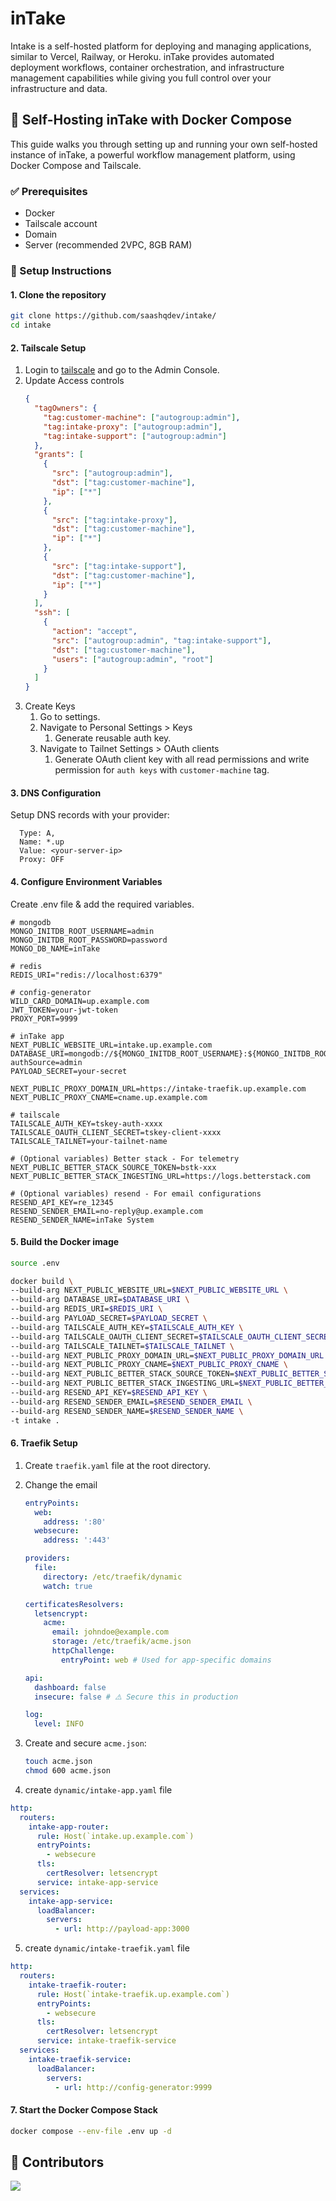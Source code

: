 # inTake

Intake is a self-hosted platform for deploying and managing applications,
similar to Vercel, Railway, or Heroku. inTake provides automated deployment
workflows, container orchestration, and infrastructure management capabilities
while giving you full control over your infrastructure and data.

## 🚀 Self-Hosting inTake with Docker Compose

This guide walks you through setting up and running your own self-hosted
instance of inTake, a powerful workflow management platform, using Docker
Compose and Tailscale.

### ✅ Prerequisites

- Docker
- Tailscale account
- Domain
- Server (recommended 2VPC, 8GB RAM)

### 🧭 Setup Instructions

#### 1. Clone the repository

```bash
git clone https://github.com/saashqdev/intake/
cd intake
```

#### 2. Tailscale Setup

1. Login to [tailscale](https://tailscale.com) and go to the Admin Console.
2. Update Access controls
   ```json
   {
     "tagOwners": {
       "tag:customer-machine": ["autogroup:admin"],
       "tag:intake-proxy": ["autogroup:admin"],
       "tag:intake-support": ["autogroup:admin"]
     },
     "grants": [
       {
         "src": ["autogroup:admin"],
         "dst": ["tag:customer-machine"],
         "ip": ["*"]
       },
       {
         "src": ["tag:intake-proxy"],
         "dst": ["tag:customer-machine"],
         "ip": ["*"]
       },
       {
         "src": ["tag:intake-support"],
         "dst": ["tag:customer-machine"],
         "ip": ["*"]
       }
     ],
     "ssh": [
       {
         "action": "accept",
         "src": ["autogroup:admin", "tag:intake-support"],
         "dst": ["tag:customer-machine"],
         "users": ["autogroup:admin", "root"]
       }
     ]
   }
   ```
3. Create Keys
   1. Go to settings.
   2. Navigate to Personal Settings > Keys
      1. Generate reusable auth key.
   3. Navigate to Tailnet Settings > OAuth clients
      1. Generate OAuth client key with all read permissions and write
         permission for `auth keys` with `customer-machine` tag.

#### 3. DNS Configuration

Setup DNS records with your provider:

```
  Type: A,
  Name: *.up
  Value: <your-server-ip>
  Proxy: OFF
```

#### 4. Configure Environment Variables

Create .env file & add the required variables.

```
# mongodb
MONGO_INITDB_ROOT_USERNAME=admin
MONGO_INITDB_ROOT_PASSWORD=password
MONGO_DB_NAME=inTake

# redis
REDIS_URI="redis://localhost:6379"

# config-generator
WILD_CARD_DOMAIN=up.example.com
JWT_TOKEN=your-jwt-token
PROXY_PORT=9999

# inTake app
NEXT_PUBLIC_WEBSITE_URL=intake.up.example.com
DATABASE_URI=mongodb://${MONGO_INITDB_ROOT_USERNAME}:${MONGO_INITDB_ROOT_PASSWORD}@mongodb:27017/${MONGO_DB_NAME}?authSource=admin
PAYLOAD_SECRET=your-secret

NEXT_PUBLIC_PROXY_DOMAIN_URL=https://intake-traefik.up.example.com
NEXT_PUBLIC_PROXY_CNAME=cname.up.example.com

# tailscale
TAILSCALE_AUTH_KEY=tskey-auth-xxxx
TAILSCALE_OAUTH_CLIENT_SECRET=tskey-client-xxxx
TAILSCALE_TAILNET=your-tailnet-name

# (Optional variables) Better stack - For telemetry
NEXT_PUBLIC_BETTER_STACK_SOURCE_TOKEN=bstk-xxx
NEXT_PUBLIC_BETTER_STACK_INGESTING_URL=https://logs.betterstack.com

# (Optional variables) resend - For email configurations
RESEND_API_KEY=re_12345
RESEND_SENDER_EMAIL=no-reply@up.example.com
RESEND_SENDER_NAME=inTake System
```

#### 5. Build the Docker image

```bash
source .env

docker build \
--build-arg NEXT_PUBLIC_WEBSITE_URL=$NEXT_PUBLIC_WEBSITE_URL \
--build-arg DATABASE_URI=$DATABASE_URI \
--build-arg REDIS_URI=$REDIS_URI \
--build-arg PAYLOAD_SECRET=$PAYLOAD_SECRET \
--build-arg TAILSCALE_AUTH_KEY=$TAILSCALE_AUTH_KEY \
--build-arg TAILSCALE_OAUTH_CLIENT_SECRET=$TAILSCALE_OAUTH_CLIENT_SECRET \
--build-arg TAILSCALE_TAILNET=$TAILSCALE_TAILNET \
--build-arg NEXT_PUBLIC_PROXY_DOMAIN_URL=$NEXT_PUBLIC_PROXY_DOMAIN_URL \
--build-arg NEXT_PUBLIC_PROXY_CNAME=$NEXT_PUBLIC_PROXY_CNAME \
--build-arg NEXT_PUBLIC_BETTER_STACK_SOURCE_TOKEN=$NEXT_PUBLIC_BETTER_STACK_SOURCE_TOKEN \
--build-arg NEXT_PUBLIC_BETTER_STACK_INGESTING_URL=$NEXT_PUBLIC_BETTER_STACK_INGESTING_URL \
--build-arg RESEND_API_KEY=$RESEND_API_KEY \
--build-arg RESEND_SENDER_EMAIL=$RESEND_SENDER_EMAIL \
--build-arg RESEND_SENDER_NAME=$RESEND_SENDER_NAME \
-t intake .
```

#### 6. Traefik Setup

1. Create `traefik.yaml` file at the root directory.
2. Change the email

   ```yaml
   entryPoints:
     web:
       address: ':80'
     websecure:
       address: ':443'

   providers:
     file:
       directory: /etc/traefik/dynamic
       watch: true

   certificatesResolvers:
     letsencrypt:
       acme:
         email: johndoe@example.com
         storage: /etc/traefik/acme.json
         httpChallenge:
           entryPoint: web # Used for app-specific domains

   api:
     dashboard: false
     insecure: false # ⚠️ Secure this in production

   log:
     level: INFO
   ```

3. Create and secure `acme.json`:

   ```bash
   touch acme.json
   chmod 600 acme.json
   ```

4. create `dynamic/intake-app.yaml` file

```yaml
http:
  routers:
    intake-app-router:
      rule: Host(`intake.up.example.com`)
      entryPoints:
        - websecure
      tls:
        certResolver: letsencrypt
      service: intake-app-service
  services:
    intake-app-service:
      loadBalancer:
        servers:
          - url: http://payload-app:3000
```

5. create `dynamic/intake-traefik.yaml` file

```yaml
http:
  routers:
    intake-traefik-router:
      rule: Host(`intake-traefik.up.example.com`)
      entryPoints:
        - websecure
      tls:
        certResolver: letsencrypt
      service: intake-traefik-service
  services:
    intake-traefik-service:
      loadBalancer:
        servers:
          - url: http://config-generator:9999
```

#### 7. Start the Docker Compose Stack

```bash
docker compose --env-file .env up -d
```

## 🤝 Contributors

<a href="https://github.com/akhil-naidu/dflow/graphs/contributors">
  <img src="https://contrib.rocks/image?repo=akhil-naidu/dflow" />
</a>

